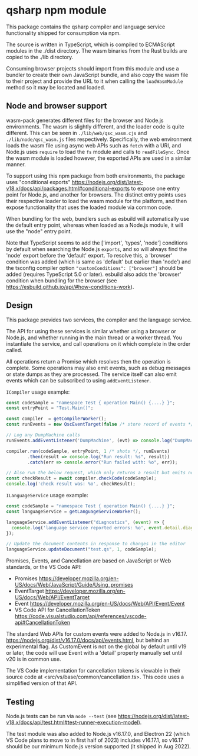 # qsharp npm module

This package contains the qsharp compiler and language service functionality shipped for consumption via npm.

The source is written in TypeScript, which is compiled to ECMAScript modules in the ./dist directory.
The wasm binaries from the Rust builds are copied to the ./lib directory.

Consuming browser projects should import from this module and use a bundler to create their
own JavaScript bundle, and also copy the wasm file to their project and provide the URL
to it when calling the `loadWasmModule` method so it may be located and loaded.

## Node and browser support

wasm-pack generates different files for the browser and Node.js environments. The wasm is slightly
different, and the loader code is quite different. This can be seen in `./lib/web/qsc_wasm.cjs`
and `./lib/node/qsc_wasm.js` files respectively. Specifically, the web environment loads the wasm
file using async web APIs such as `fetch` with a URI, and Node.js uses `require` to load the `fs` module
and calls to `readFileSync`. Once the wasm module is loaded however, the exported APIs are used
in a similar manner.

To support using this npm package from both environments, the package uses "conditional exports"
<https://nodejs.org/dist/latest-v18.x/docs/api/packages.html#conditional-exports> to expose one
entry point for Node.js, and another for browsers. The distinct entry points uses their respective
loader to load the wasm module for the platform, and then expose functionality that uses the
loaded module via common code.

When bundling for the web, bundlers such as esbuild will automatically use the default entry point,
whereas when loaded as a Node.js module, it will use the "node" entry point.

Note that TypeScript seems to add the ['import', 'types', 'node'] conditions by default when
searching the Node.js `exports`, and so will always find the 'node' export before the 'default'
export. To resolve this, a 'browser' condition was added (which is same as 'default' but earlier
than 'node') and the tsconfig compiler option `"customConditions": ["browser"]` should be added
(requires TypeScript 5.0 or later). esbuild also adds the 'browser' condition when bundling for
the browser (see <https://esbuild.github.io/api/#how-conditions-work>).

## Design

This package provides two services, the compiler and the language service. 

The API for using these
services is similar whether using a browser or Node.js, and whether running
in the main thread or a worker thread. You instantiate the service, and call operations on it
which complete in the order called.

All operations return a Promise which resolves then the operation is complete. Some operations
may also emit events, such as debug messages or state dumps as they are processed. The service 
itself can also emit events which can be subscribed to using `addEventListener`.

`ICompiler` usage example:

```js
const codeSample = "namespace Test { operation Main() {....} }";
const entryPoint = "Test.Main()";

const compiler  = getCompilerWorker();
const runEvents = new QscEventTarget(false /* store record of events */);

// Log any DumpMachine calls
runEvents.addEventListener('DumpMachine', (evt) => console.log("DumpMachine: %o", evt.detail));

compiler.run(codeSample, entryPoint, 1 /* shots */, runEvents)
        .then(result => console.log("Run result: %s", result))
        .catch(err => console.error("Run failed with: %o", err));

// Also run the below request, which only returns a result but emits no events
const checkResult = await compiler.checkCode(codeSample);
console.log('check result was: %o', checkResult);
```

`ILanguageService` usage example:

```js
const codeSample = "namespace Test { operation Main() {....} }";
const languageService = getLanguageServiceWorker();

languageService.addEventListener("diagnostics", (event) => {
  console.log('language service reported errors: %o', event.detail.diagnostics);
});

// Update the document contents in response to changes in the editor
languageService.updateDocument("test.qs", 1, codeSample);
```

Promises, Events, and Cancellation are based on JavaScript or Web standards, or the VS Code API:

- Promises <https://developer.mozilla.org/en-US/docs/Web/JavaScript/Guide/Using_promises>
- EventTarget <https://developer.mozilla.org/en-US/docs/Web/API/EventTarget>
- Event <https://developer.mozilla.org/en-US/docs/Web/API/Event/Event>
- VS Code API for CancellationToken <https://code.visualstudio.com/api/references/vscode-api#CancellationToken>

The standard Web APIs for custom events were added to Node.js in v16.17. <https://nodejs.org/dist/v16.17.0/docs/api/events.html>, but behind an experimental flag. As CustomEvent is not on
the global by default until v19 or later, the code will use Event with a 'detail'
property manually set until v20 is in common use.

The VS Code implementation for cancellation tokens is viewable in their source code
at <src/vs/base/common/cancellation.ts>. This code uses a simplified version of that API.

## Testing

Node.js tests can be run via `node --test` (see
<https://nodejs.org/dist/latest-v18.x/docs/api/test.html#test-runner-execution-model>).

The test module was also added to Node.js v16.17.0, and Electron 22 (which VS Code plans to move to
in first half of 2023) includes v16.17.1, so v16.17 should be our minimum Node.js
version supported (it shipped in Aug 2022).
